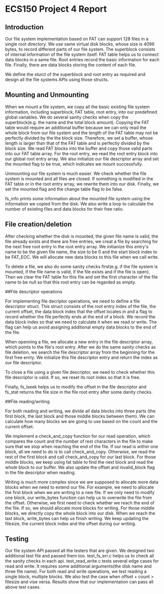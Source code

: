 
# ECS150 Project 4 Report

## Introduction

Our file system implementation based on FAT can support 128 files in a single
root directory. We use same virtual disk blocks, whose size is 4096 bytes, to 
record different parts of our file system. The superblock consists of internal
information of the file system itself. FAT table helps us to connect data 
blocks in a same file. Root entries record the basic information for each file.
Finally, there are data blocks storing the content of each file.

We define the sturct of the superblock and root entry as required and design 
all the file systems APIs using those structs.

## Mounting and Unmounting

When we mount a file system, we copy all the basic existing file system 
information, including superblock, FAT table, root entry, into our predefined 
global variables. We do several sanity checks when copy the superblock(e.g. the
name and the total block amount). Copying the FAT table would require an 
additional buffer because we can only read the whole block from our file system
and the length of the FAT table may not be perfectly divided by the the block
size. Therefore, we set a buffer, whose length is larger than that of the FAT
table and is perfectly divided by the block size. We read FAT blocks into the 
buffer and copy those valid parts into our FAT table array. For the root entry,
we read the root entry block into our global root entry array. We also 
initialize our file descriptor array and set the mounted flag to be true, which
indicates we mount successfully.

Unmounting our file system is much easier. We check whether the file system is 
mounted and all files are closed. If something is modified in the FAT table or
in the root entry array, we rewrite them into our disk. Finally, we set the 
mounted flag and the change table flag to be false.

fs_info prints some information about the mounted file system using the 
information we copied from the disk. We also write a loop to calculate the 
number of existing files and data blocks for their free ratio.

## File creation/deletion

After checking whether the disk is mounted, the given file name is valid, 
the file already exists and there are free entries, we creat a file by 
searching for the next free root entry in the root entry array. We initianize 
this entry's name to be the given file name, the size to be 0 and the start
block index to be FAT_EOC. We will allocate new data blocks to this file when
we call write.

To delete a file, we also do some sanity checks first(e.g. if the file system
is mounted, if the file name is valid, if the file exists and if the file is 
open). Then we clear the FAT table for this file and set the first character 
of the file name to be null so that this root entry can be regarded as empty.

##File descriptor operations

For implementing file decriptor operations, we need to define a file descriptor
struct. This struct consists of the root entry index of the file, the current 
offset, the data block index that the offset locates in and a flag to record 
whether the file perfectly ends at the end of a block. We record the data 
block index so that we need to calculate it when we read or write. The flag can 
help us avoid assigning additional empty data blocks to the end of the file.

When openning a file, we allocate a new entry in the file descriptor array, 
which points to the file's root entry. After we do the same sanity checks as 
file deletion, we search the file descriptor array from the beginning for the
first free enrty. We initialize this file descriptor entry and return the index
as our file descriptor.

To close a file using a given file descriptor, we need to check whether this 
file descriptor is valid. If so, we reset its root index so that it is free.

Finally, fs_lseek helps us to modify the offset in the file descriptor and 
fs_stat returns the file size in the file root entry after some danity checks.

##File reading/writing

For both reading and writing, we divide all data blocks into three parts (the 
first block, the last block and those middle blocks between them). We can
calculate how many blocks we are going to use based on the count and the 
current offset.

We implement a check_and_copy function for our read operation, which compares
the count and the number of rest characters in the file to make sure that we
stop when reaching the end of the file. If our read is within one block, all
we need to do is to call check_and_copy. Otherwise, we read the rest of the 
first block and call check_and_copy for our last block. For those middle 
blocks, we keep using fat table to find the next block and read the whole block
to our buffer. We also update the offset and invalid_block flag in the file 
descriptor when reading.

Writing is much more complex since we are supposed to allocate more data blocks
when we need to extend our file. For example, we need to allocate the first 
block when we are writing to a new file. If we only need to modify one block, 
our write_bytes function can help us to overwrite the file from the offset. 
Otherwise, we first need to check whether we reach the end of the file. If so, 
we should allocate more blocks for writing. For those middle blocks, we 
directly copy the whole block into our disk. When we reach the last block, 
write_bytes can help us finish writing. We keep updating the filesize, the 
current block index and the offset during our writing.

## Testing 

Our file system API passed all the testers that are given. We designed two 
additional test file and passed them too. test_fs_err.c helps us to check all 
the sanity checks in each api. test_read_write.c tests several edge cases for 
read and write. It requires some additional arguments(the disk name and three 
file name). For both read and write operations, we test reading a single block,
multiple blocks. We also test the case when offset + count > filesize and vise
versa. Results show that our implementation can pass all above test cases.

 
